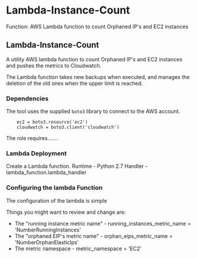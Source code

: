 # Lambda-Instance-Count
Function: AWS Lambda function to count Orphaned IP's and EC2 instances


## Lambda-Instance-Count

A utility AWS lambda function to count Orphaned IP's and EC2 instances and pushes the metrics to Cloudwatch.

The Lambda function takes new backups when executed, and manages the deletion of the old ones when the upper limit is reached.

### Dependencies

The tool uses the supplied `boto3` library to connect to the AWS account.
```
    ec2 = boto3.resource('ec2')
    cloudwatch = boto3.client('cloudwatch')
```
The role requires.......

### Lambda Deployment

Create a Lambda function.
Runtime - Python 2.7
Handler - lambda_function.lambda_handler

### Configuring the lambda Function

The configuration of the lambda is simple

Things you might want to review and change are:

* The "running instance metric name" - running_instances_metric_name = 'NumberRunningInstances'
* The "orphaned EIP's metric name" - orphan_eips_metric_name = 'NumberOrphanElasticIps'
* The metric namespace - metric_namespace = 'EC2'
